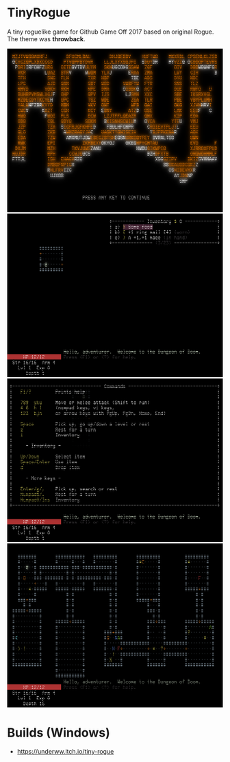 # TinyRogue
A tiny roguelike game for Github Game Off 2017 based on original Rogue.  
The theme was **throwback**.

<img src="./Title.png" width="800">
<img src="./TinyRogue1.png" width="800">
<img src="./TinyRogue2.png" width="800">
<img src="./TinyRogue3.png" width="800">

# Builds (Windows)
* https://underww.itch.io/tiny-rogue
